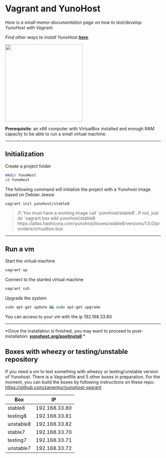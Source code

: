 # Vagrant and YunoHost

*Here is a small memo-documentation page on how to test/develop YunoHost with Vagrant.*

*Find other ways to install YunoHost **[here](/install)**.*

<img src="https://yunohost.org/images/vagrant.png" width=250>

**Prerequisite**: an x86 computer with VirtualBox installed and enough RAM capacity to be able to run a small virtual machine.

---

## Initialization

Create a project folder
```bash
mkdir YunoHost
cd YunoHost
```

The following command will initialize the project with a Yunohost image based on Debian Jeesie
```bash
vagrant init yunohost/stable8
```
<blockquote>
<span class="text-warning">/!\</span> You must have a working image call `yunohost/stable8`. If not, just do 
`vagrant box add yunohost/stable8 https://atlas.hashicorp.com/yunohost/boxes/stable8/versions/1.0.0/providers/virtualbox.box`
</blockquote>

---

## Run a vm

Start the virtual machine
```bash
vagrant up
```

Connect to the started virtual machine
```bash
vagrant ssh
```

Upgrade the system
```bash
sudo apt-get update && sudo apt-get upgrade
```

You can access to your vm with the ip 192.168.33.80

---

*Once the installation is finished, you may want to proceed to post-installation: **[yunohost.org/postinstall](/postinstall)** *


## Boxes with wheezy or testing/unstable repository

If you need a vm to test something with wheezy or testing/unstable version of Yunohost. There is a Vagrantfile and 5 other boxes in preparation. For the moment, you can build the boxes by following instructions on these repo: https://github.com/zamentur/yunohost-vagrant

| Box | IP | 
| --- | --- | 
| stable8 | 192.168.33.80 |
| testing8 | 192.168.33.81 |
| unstable8 | 192.168.33.82 |
| stable7 | 192.168.33.70 |
| testing7 | 192.168.33.71 |
| unstable7 | 192.168.33.72 |


